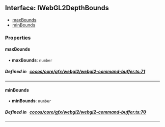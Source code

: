## Interface: IWebGL2DepthBounds

- [maxBounds](#maxBounds)
- [minBounds](#minBounds)

### Properties

#### maxBounds

<div style="margin-left: 10px;">


• **maxBounds**: ``number``

</div>


##### Defined in &nbsp;   [cocos/core/gfx/webgl2/webgl2-command-buffer.ts:71](https://github.com/cocos-creator/engine/blob/c7bf6b8a9/cocos/core/gfx/webgl2/webgl2-command-buffer.ts#L71)&nbsp;

___
#### minBounds

<div style="margin-left: 10px;">


• **minBounds**: ``number``

</div>


##### Defined in &nbsp;   [cocos/core/gfx/webgl2/webgl2-command-buffer.ts:70](https://github.com/cocos-creator/engine/blob/c7bf6b8a9/cocos/core/gfx/webgl2/webgl2-command-buffer.ts#L70)&nbsp;

___
